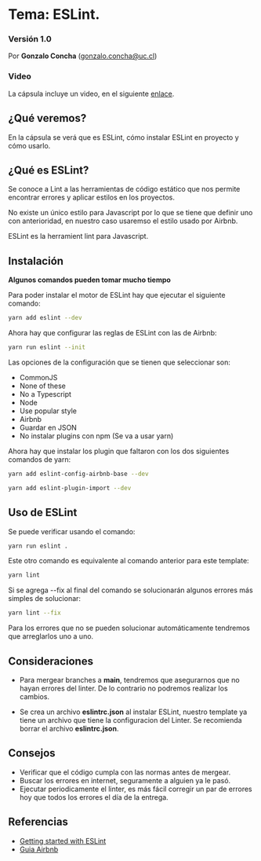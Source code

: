 # Tema: ESLint.

### Versión 1.0

Por **Gonzalo Concha** (gonzalo.concha@uc.cl)

### Video
La cápsula incluye un video, en el siguiente [enlace](https://drive.google.com/file/d/1G1-e0AsO5X7Pe-3srihPniFNE-18oVIp/view).


## ¿Qué veremos? 

En la cápsula se verá que es ESLint, cómo instalar ESLint en proyecto y cómo usarlo.

## ¿Qué es ESLint?

Se conoce a Lint a las herramientas de código estático que nos permite encontrar errores y aplicar estilos en los proyectos.

No existe un único estilo para Javascript por lo que se tiene que definir uno con anterioridad, en nuestro caso usaremso el estilo usado por Airbnb.

ESLint es la herramient lint para Javascript.

## Instalación
**Algunos comandos pueden tomar mucho tiempo**

Para poder instalar el motor de ESLint hay que ejecutar el siguiente comando:
```bash
yarn add eslint --dev
```
Ahora hay que configurar las reglas de ESLint con las de Airbnb:
```bash
yarn run eslint --init
```
Las opciones de la configuración que se tienen que seleccionar son:
- CommonJS
- None of these
- No a Typescript
- Node
- Use popular style
- Airbnb
- Guardar en JSON
- No instalar plugins con npm (Se va a usar yarn)

Ahora hay que instalar los plugin que faltaron con los dos siguientes comandos de yarn:
```bash
yarn add eslint-config-airbnb-base --dev
```
```bash
yarn add eslint-plugin-import --dev
```

## Uso de ESLint

Se puede verificar usando el comando:
```bash
yarn run eslint .
```
Este otro comando es equivalente al comando anterior para este template:
```bash
yarn lint
```
Si se agrega --fix al final del comando se solucionarán algunos errores más simples de solucionar:
```bash
yarn lint --fix
```
Para los errores que no se pueden solucionar automáticamente tendremos que arreglarlos uno a uno.

## Consideraciones

- Para mergear branches a **main**, tendremos que asegurarnos que no hayan errores del linter. De lo contrario no podremos realizar los cambios.

- Se crea un archivo **eslintrc.json** al instalar ESLint, nuestro template ya tiene un archivo que tiene la configuracion del Linter. Se recomienda borrar el archivo **eslintrc.json**.

## Consejos
- Verificar que el código cumpla con las normas antes de mergear.
- Buscar los errores en internet, seguramente a alguien ya le pasó.
- Ejecutar periodicamente el linter, es más fácil corregir un par de errores hoy que todos los errores el día de la entrega.


## Referencias 

- [Getting started with ESLint](https://eslint.org/docs/user-guide/getting-started)
- [Guia Airbnb](https://github.com/airbnb/javascript?utm_content=buffer53877&utm_medium=social&utm_source=facebook.com&utm_campaign=buffer)